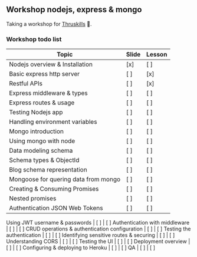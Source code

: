 ## Workshop nodejs, express & mongo

Taking a workshop for [Thruskills](https://www.thruskills.com/#utmsource=thruskills-express-mongo) :rocket:.

### Workshop todo list

Topic  |  Slide  |  Lesson  
------ | ------- | ---------
Nodejs overview & Installation | [x] | [ ]
Basic express http server | [ ] | [x]
Restful APIs | [ ] | [x]
Express middleware & types | [ ] | [ ]
Express routes & usage | [ ] | [ ]
Testing Nodejs app | [ ] | [ ]
Handling environment variables | [ ] | [ ]
Mongo introduction | [ ] | [ ]
Using mongo with node | [ ] | [ ]
Data modeling schema | [ ] | [ ]
Schema types & ObjectId | [ ] | [ ]
Blog schema representation | [ ] | [ ]
Mongoose for quering data from mongo | [ ] | [ ]
Creating & Consuming Promises | [ ] | [ ]
Nested promises | [ ] | [ ]
Authentication JSON Web Tokens | [ ] | [ ]
Using JWT
username & passwords | [ ] | [ ]
Authentication with middleware | [ ] | [ ]
CRUD operations & authentication configuration | [ ] | [ ]
Testing the authentication | [ ] | [ ]
Identifying sensitive routes & securing | [ ] | [ ]
Understanding CORS | [ ] | [ ]
Testing the UI | [ ] | [ ]
Deployment overview | [ ] | [ ]
Configuring & deploying to Heroku | [ ] | [ ]
QA | [ ] | [ ]




[ts-url]: https://www.thruskills.com/#utmsource=thruskills-express-mongo "Thruskills"